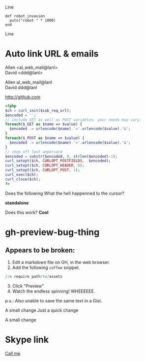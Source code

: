 Line

    def robot_invasion
      puts("robot " * 1000)
    end

Line

# Auto link URL & emails

Allen \<al_web_mail@lanl>    
David \<ddd@lanl>

Allen al_web_mail@lanl    
David ddd@lanl

http://github.com

```php
<?php
$ch = curl_init($sub_req_url);
$encoded = '';
// include GET as well as POST variables; your needs may vary.
foreach($_GET as $name => $value) {
  $encoded .= urlencode($name).'='.urlencode($value).'&';
}
foreach($_POST as $name => $value) {
  $encoded .= urlencode($name).'='.urlencode($value).'&';
}
// chop off last ampersand
$encoded = substr($encoded, 0, strlen($encoded)-1);
curl_setopt($ch, CURLOPT_POSTFIELDS,  $encoded);
curl_setopt($ch, CURLOPT_HEADER, 0);
curl_setopt($ch, CURLOPT_POST, 1);
curl_exec($ch);
curl_close($ch);
?>
```

Does the following What the hell happenned to the cursor?

**standalone**

Does this work? **Cool**
# gh-preview-bug-thing

## Appears to be broken:

1. Edit a markdown file on GH, in the web browser.
2. Add the following `coffee` snippet.

```coffee
//= require path/to/assets
```

3. Click "Preview"
4. Watch the endless spinning!  WHEEEEEE.

p.s.:  Also unable to save the same text in a Gist.


A small change
Just a quick change

A small change

# Skype link

[Call me](skype:pamiridis?call)